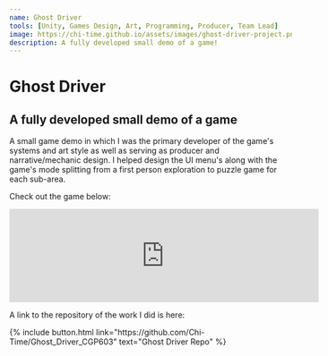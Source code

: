 ```yaml
---
name: Ghost Driver
tools: [Unity, Games Design, Art, Programming, Producer, Team Lead]
image: https://chi-time.github.io/assets/images/ghost-driver-project.png
description: A fully developed small demo of a game!
---
```


Ghost Driver
==============================

## A fully developed small demo of a game

A small game demo in which I was the primary developer of the game's systems and art style as well as serving as producer and narrative/mechanic design. I helped design the UI menu's along with the game's mode splitting from a first person exploration to puzzle game for each sub-area.

Check out the game below:

<iframe frameborder="0" src="https://itch.io/embed/557159?bg_color=353535&amp;fg_color=f9f9f9&amp;link_color=b8fdfe&amp;border_color=434343" width="552" height="167"><a href="https://chi-time.itch.io/ghost-driver-demo">Ghost Driver Demo by James Johnson, Jack Hill, Matthew Pendleton</a></iframe>

A link to the repository of the work I did is here:

<div class="github-widget" chi-time="surbhioberoi"></div>
<script src="https://unpkg.com/github-card@1.2.1/dist/widget.js"></script>

<p class="text-center">
{% include button.html link="https://github.com/Chi-Time/Ghost_Driver_CGP603" text="Ghost Driver Repo" %}
</p>

